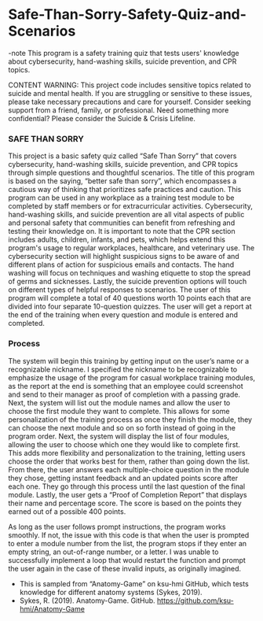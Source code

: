 # Safe-Than-Sorry-Safety-Quiz-and-Scenarios

-note
This program is a safety training quiz that tests users' knowledge about cybersecurity, hand-washing skills, suicide prevention, and CPR topics.

CONTENT WARNING: This project code includes sensitive topics related to suicide and mental health. If you are struggling or sensitive to these issues, please take necessary precautions and care for yourself. Consider seeking support from a friend, family, or professional. Need something more confidential? Please consider the Suicide & Crisis Lifeline. 

### SAFE THAN SORRY ###
This project is a basic safety quiz called “Safe Than Sorry” that covers cybersecurity, hand-washing skills, suicide prevention, and CPR topics through simple questions and thoughtful scenarios. The title of this program is based on the saying, “better safe than sorry”, which encompasses a cautious way of thinking that prioritizes safe practices and caution. This program can be used in any workplace as a training test module to be completed by staff members or for extracurricular activities.
Cybersecurity, hand-washing skills, and suicide prevention are all vital aspects of public and personal safety that communities can benefit from refreshing and testing their knowledge on. It is important to note that the CPR section includes adults, children, infants, and pets, which helps extend this program's usage to regular workplaces, healthcare, and veterinary use. The cybersecurity section will highlight suspicious signs to be aware of and different plans of action for suspicious emails and contacts. The hand washing will focus on techniques and washing etiquette to stop the spread of germs and sicknesses. Lastly, the suicide prevention options will touch on different types of helpful responses to scenarios.
The user of this program will complete a total of 40 questions worth 10 points each that are divided into four separate 10-question quizzes. The user will get a report at the end of the training when every question and module is entered and completed. 

### Process ###
The system will begin this training by getting input on the user’s name or a recognizable nickname. I specified the nickname to be recognizable to emphasize the usage of the program for casual workplace training modules, as the report at the end is something that an employee could screenshot and send to their manager as proof of completion with a passing grade. Next, the system will list out the module names and allow the user to choose the first module they want to complete. This allows for some personalization of the training process as once they finish the module, they can choose the next module and so on so forth instead of going in the program order. Next, the system will display the list of four modules, allowing the user to choose which one they would like to complete first. This adds more flexibility and personalization to the training, letting users choose the order that works best for them, rather than going down the list. From there, the user answers each multiple-choice question in the module they chose, getting instant feedback and an updated points score after each one. They go through this process until the last question of the final module. Lastly, the user gets a “Proof of Completion Report” that displays their name and percentage score. The score is based on the points they earned out of a possible 400 points. 

As long as the user follows prompt instructions, the program works smoothly. If not, the issue with this code is that when the user is prompted to enter a module number from the list, the program stops if they enter an empty string, an out-of-range number, or a letter. I was unable to successfully implement a loop that would restart the function and prompt the user again in the case of these invalid inputs, as originally imagined.



- This is sampled from “Anatomy-Game” on ksu-hmi GitHub, which tests knowledge for different anatomy systems (Sykes, 2019). 
- Sykes, R. (2019). Anatomy-Game. GitHub. https://github.com/ksu-hmi/Anatomy-Game
